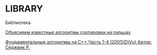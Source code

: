 # LIBRARY
Библиотека 

[Объясняем известные алгоритмы сортировки на пальцах](https://proglib.io/p/sort-algorithms/)

[Фундаментальные алгоритмы на С++.Часть 1-4 (2001)(DjVu)
Автор: Седжвик Р.](https://github.com/MakDvornikoff/LIBRARY/raw/master/%D0%A1%D0%B5%D0%B4%D0%B6%D0%B2%D0%B8%D0%BA_%D0%A0_%E2%80%93_%D0%A4%D1%83%D0%BD%D0%B4%D0%B0%D0%BC%D0%B5%D0%BD%D1%82%D0%B0%D0%BB%D1%8C%D0%BD%D1%8B%D0%B5_%D0%B0%D0%BB%D0%B3%D0%BE%D1%80%D0%B8%D1%82%D0%BC%D1%8B%201-4%20%D1%82%D0%BE%D0%BC.djvu)


